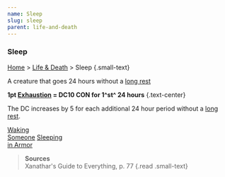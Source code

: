 ```yaml
---
name: Sleep
slug: sleep
parent: life-and-death
---
```

### Sleep
[Home](dm-operations-center) > [Life & Death](life-and-death) > Sleep {.small-text}

A creature that goes 24 hours without a [long rest](long-rest) 

**1pt [Exhaustion](exhaustion) = DC10 CON for 1^st^ 24 hours** {.text-center}

The DC increases by 5 for each additional 24 hour period without a [long rest](long-rest).

<div class="menu-container">
    <a href="waking-someone">Waking<br/> Someone</a>
    <a href="sleeping-in-armor">Sleeping<br/> in Armor</a>
</div>

> **Sources** <br/>
> Xanathar's Guide to Everything, p. 77
{.read .small-text}